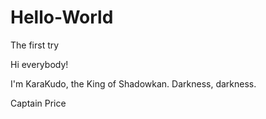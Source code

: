 # Hello-World
The first try

Hi everybody!

I'm KaraKudo, the King of Shadowkan.
Darkness, darkness.

Captain Price
